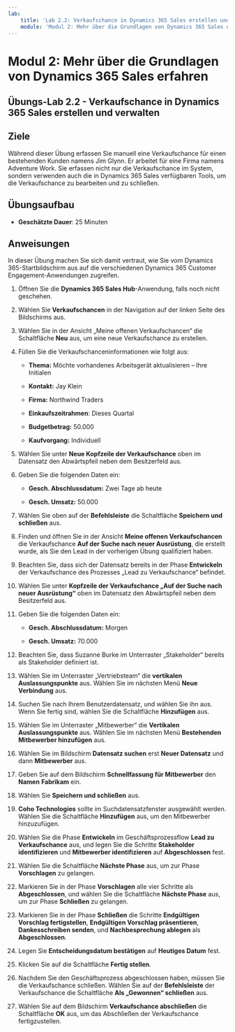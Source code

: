 ```yaml
---
lab:
    title: 'Lab 2.2: Verkaufschance in Dynamics 365 Sales erstellen und verwalten'
    module: 'Modul 2: Mehr über die Grundlagen von Dynamics 365 Sales erfahren'
---
```


Modul 2: Mehr über die Grundlagen von Dynamics 365 Sales erfahren
========================

## Übungs-Lab 2.2 - Verkaufschance in Dynamics 365 Sales erstellen und verwalten 

## Ziele

Während dieser Übung erfassen Sie manuell eine Verkaufschance für einen bestehenden Kunden namens Jim Glynn. Er arbeitet für eine Firma namens Adventure Work. Sie erfassen nicht nur die Verkaufschance im System, sondern verwenden auch die in Dynamics 365 Sales verfügbaren Tools, um die Verkaufschance zu bearbeiten und zu schließen.


## Übungsaufbau

  - **Geschätzte Dauer**: 25 Minuten

## Anweisungen

In dieser Übung machen Sie sich damit vertraut, wie Sie vom Dynamics 365-Startbildschirm aus auf die verschiedenen Dynamics 365 Customer Engagement-Anwendungen zugreifen. 

1. Öffnen Sie die **Dynamics 365 Sales Hub**-Anwendung, falls noch nicht geschehen. 

2. Wählen Sie **Verkaufschancen** in der Navigation auf der linken Seite des Bildschirms aus. 

3. Wählen Sie in der Ansicht „Meine offenen Verkaufschancen“ die Schaltfläche **Neu** aus, um eine neue Verkaufschance zu erstellen.

4. Füllen Sie die Verkaufschanceninformationen wie folgt aus:

	- **Thema:** Möchte vorhandenes Arbeitsgerät aktualisieren – Ihre Initialen

	- **Kontakt:** Jay Klein

	- **Firma:** Northwind Traders

	- **Einkaufszeitrahmen**: Dieses Quartal

	- **Budgetbetrag:** 50.000

	- **Kaufvorgang:** Individuell

5. Wählen Sie unter **Neue Kopfzeile der Verkaufschance** oben im Datensatz den Abwärtspfeil neben dem Besitzerfeld aus. 

6. Geben Sie die folgenden Daten ein:

	- **Gesch. Abschlussdatum:** Zwei Tage ab heute

	- **Gesch. Umsatz:** 50.000

7. Wählen Sie oben auf der **Befehlsleiste** die Schaltfläche **Speichern und schließen** aus. 

8. Finden und öffnen Sie in der Ansicht **Meine offenen Verkaufschancen** die Verkaufschance **Auf der Suche nach neuer Ausrüstung**, die erstellt wurde, als Sie den Lead in der vorherigen Übung qualifiziert haben. 

9. Beachten Sie, dass sich der Datensatz bereits in der Phase **Entwickeln** der Verkaufschance des Prozesses „Lead zu Verkaufschance“ befindet. 

10. Wählen Sie unter **Kopfzeile der Verkaufschance „Auf der Suche nach neuer Ausrüstung“** oben im Datensatz den Abwärtspfeil neben dem Besitzerfeld aus. 

11. Geben Sie die folgenden Daten ein:

	- **Gesch. Abschlussdatum:** Morgen

	- **Gesch. Umsatz:** 70.000

12. Beachten Sie, dass Suzanne Burke im Unterraster „Stakeholder“ bereits als Stakeholder definiert ist. 

13. Wählen Sie im Unterraster „Vertriebsteam“ die **vertikalen Auslassungspunkte** aus. Wählen Sie im nächsten Menü **Neue Verbindung** aus. 

14. Suchen Sie nach Ihrem Benutzerdatensatz, und wählen Sie ihn aus. Wenn Sie fertig sind, wählen Sie die Schaltfläche **Hinzufügen** aus. 

15. Wählen Sie im Unterraster „Mitbewerber“ die **Vertikalen Auslassungspunkte** aus. Wählen Sie im nächsten Menü **Bestehenden Mitbewerber hinzufügen** aus. 

16. Wählen Sie im Bildschirm **Datensatz suchen** erst **Neuer Datensatz** und dann **Mitbewerber** aus.

17. Geben Sie auf dem Bildschirm **Schnellfassung für Mitbewerber** den **Namen** **Fabrikam** ein.

18. Wählen Sie **Speichern und schließen** aus.

19. **Coho Technologies** sollte im Suchdatensatzfenster ausgewählt werden. Wählen Sie die Schaltfläche **Hinzufügen** aus, um den Mitbewerber hinzuzufügen. 

20. Wählen Sie die Phase **Entwickeln** im Geschäftsprozessflow **Lead zu Verkaufschance** aus, und legen Sie die Schritte **Stakeholder identifizieren** und **Mitbewerber identifizieren** auf **Abgeschlossen** fest. 

21. Wählen Sie die Schaltfläche **Nächste Phase** aus, um zur Phase **Vorschlagen** zu gelangen.

22. Markieren Sie in der Phase **Vorschlagen** alle vier Schritte als **Abgeschlossen**, und wählen Sie die Schaltfläche **Nächste Phase** aus, um zur Phase **Schließen** zu gelangen. 

23. Markieren Sie in der Phase **Schließen** die Schritte **Endgültigen Vorschlag fertigstellen**, **Endgültigen Vorschlag präsentieren**, **Dankesschreiben senden**, und **Nachbesprechung ablegen** als **Abgeschlossen**. 

24. Legen Sie **Entscheidungsdatum bestätigen** auf **Heutiges Datum** fest. 

25. Klicken Sie auf die Schaltfläche **Fertig stellen**. 

26. Nachdem Sie den Geschäftsprozess abgeschlossen haben, müssen Sie die Verkaufschance schließen. Wählen Sie auf der **Befehlsleiste** der Verkaufschance die Schaltfläche **Als „Gewonnen“ schließen** aus. 

27. Wählen Sie auf dem Bildschirm **Verkaufschance abschließen** die Schaltfläche **OK** aus, um das Abschließen der Verkaufschance fertigzustellen. 

